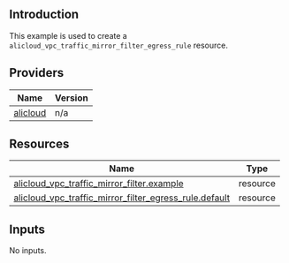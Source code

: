 <!-- BEGIN_TF_DOCS -->
## Introduction

This example is used to create a `alicloud_vpc_traffic_mirror_filter_egress_rule` resource.

## Providers

| Name | Version |
|------|---------|
| <a name="provider_alicloud"></a> [alicloud](#provider\_alicloud) | n/a |

## Resources

| Name | Type |
|------|------|
| [alicloud_vpc_traffic_mirror_filter.example](https://registry.terraform.io/providers/aliyun/alicloud/latest/docs/resources/vpc_traffic_mirror_filter) | resource |
| [alicloud_vpc_traffic_mirror_filter_egress_rule.default](https://registry.terraform.io/providers/aliyun/alicloud/latest/docs/resources/vpc_traffic_mirror_filter_egress_rule) | resource |

## Inputs

No inputs.
<!-- END_TF_DOCS -->    